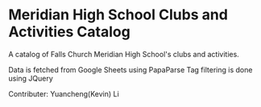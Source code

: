 # Meridian High School Clubs and Activities Catalog

A catalog of Falls Church Meridian High School's clubs and activities.

Data is fetched from Google Sheets using PapaParse
Tag filtering is done using JQuery

Contributer: Yuancheng(Kevin) Li
